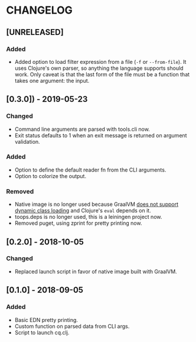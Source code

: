 # CHANGELOG

## [UNRELEASED]
### Added
* Added option to load filter expression from a file (`-f` or `--from-file`). It uses Clojure's own parser, so anything the language supports should work. Only caveat is that the last form of the file must be a function that takes one argument: the input.

## [0.3.0]) - 2019-05-23
### Changed
* Command line arguments are parsed with tools.cli now.
* Exit status defaults to 1 when an exit message is returned on argument validation.

### Added
* Option to define the default reader fn from the CLI arguments.
* Option to colorize the output.

### Removed
* Native image is no longer used because GraalVM [does not support dynamic class loading](https://github.com/oracle/graal/blob/master/substratevm/LIMITATIONS.md#dynamic-class-loading--unloading) and Clojure's `eval` depends on it.
* toops.deps is no longer used, this is a leiningen project now.
* Removed puget, using zprint for pretty printing now.

## [0.2.0] - 2018-10-05
### Changed
* Replaced launch script in favor of native image built with GraalVM.

## [0.1.0] - 2018-09-05
### Added
* Basic EDN pretty printing.
* Custom function on parsed data from CLI args.
* Script to launch cq.clj.
